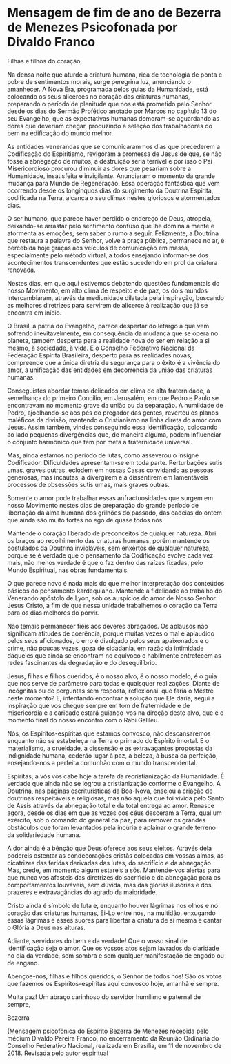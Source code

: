 # Mensagem de fim de ano de Bezerra de Menezes Psicofonada por Divaldo Franco

Filhas e filhos do coração,

Na densa noite que aturde a criatura humana, rica de tecnologia de ponta e pobre de sentimentos morais, surge peregrina luz, anunciando o amanhecer. A Nova Era, programada pelos guias da Humanidade, está colocando os seus alicerces no coração das criaturas humanas, preparando o período de plenitude que nos está prometido pelo Senhor desde os dias do Sermão Profético anotado por Marcos no capítulo 13 do seu Evangelho, que as expectativas humanas demoram-se aguardando as dores que deveriam chegar, produzindo a seleção dos trabalhadores do bem na edificação do mundo melhor.

As entidades venerandas que se comunicaram nos dias que precederem a Codificação do Espiritismo, revigoram a promessa de Jesus de que, se não fosse a abnegação de muitos, a destruição seria terrível e por isso o Pai Misericordioso procurou diminuir as dores que pesariam sobre a Humanidade, insatisfeita e invigilante. Anunciaram o momento da grande mudança para Mundo de Regeneração. Essa operação fantástica que vem ocorrendo desde os longínquos dias do surgimento da Doutrina Espírita, codificada na Terra, alcança o seu clímax nestes gloriosos e atormentados dias.

O ser humano, que parece haver perdido o endereço de Deus, atropela, deixando-se arrastar pelo sentimento confuso que lhe domina a mente e atormenta as emoções, sem saber o rumo a seguir. Felizmente, a Doutrina que restaura a palavra do Senhor, volve à praça pública, permanece no ar, é percebida hoje graças aos veículos de comunicação em massa, especialmente pelo método virtual, a todos ensejando informar-se dos acontecimentos transcendentes que estão sucedendo em prol da criatura renovada.

Nestes dias, em que aqui estivemos debatendo questões fundamentais do nosso Movimento, em alto clima de respeito e de paz, os dois mundos intercambiaram, através da mediunidade dilatada pela inspiração, buscando as melhores diretrizes para servirem de alicerce à realização que já se encontra em início.

O Brasil, a pátria do Evangelho, parece despertar do letargo a que vem sofrendo inevitavelmente, em consequência da mudança que se opera no planeta, também desperta para a realidade nova do ser em relação a si mesmo, à sociedade, à vida. E o Conselho Federativo Nacional da Federação Espírita Brasileira, desperto para as realidades novas, compreende que a única diretriz de segurança para o êxito é a vivência do amor, a unificação das entidades em decorrência da união das criaturas humanas.

Conseguistes abordar temas delicados em clima de alta fraternidade, à semelhança do primeiro Concílio, em Jerusalém, em que Pedro e Paulo se encontravam no momento grave da união ou da separação. A humildade de Pedro, ajoelhando-se aos pés do pregador das gentes, reverteu os planos maléficos da divisão, mantendo o Cristianismo na linha direta do amor com Jesus. Assim também, vindes conseguindo essa identificação, colocando ao lado pequenas divergências que, de maneira alguma, podem influenciar o conjunto harmônico que tem por meta a fraternidade universal.

Mas, ainda estamos no período de lutas, como asseverou o insigne Codificador. Dificuldades apresentam-se em toda parte. Perturbações sutis umas, graves outras, eclodem em nossas Casas convidando as pessoas generosas, mas incautas, a divergirem e a dissentirem em lamentáveis processos de obsessões sutis umas, mais graves outras.

Somente o amor pode trabalhar essas anfractuosidades que surgem em nosso Movimento nestes dias de preparação do grande período de libertação da alma humana dos grilhões do passado, das cadeias do ontem que ainda são muito fortes no ego de quase todos nós.

Mantende o coração liberado de preconceitos de qualquer natureza. Abri os braços ao recolhimento das criaturas humanas, porém mantende os postulados da Doutrina invioláveis, sem enxertos de qualquer natureza, porque se é verdade que o pensamento da Codificação evolve cada vez mais, não menos verdade é que o faz dentro das raízes fixadas, pelo Mundo Espiritual, nas obras fundamentais.

O que parece novo é nada mais do que melhor interpretação dos conteúdos básicos do pensamento kardequiano. Mantende a fidelidade ao trabalho do Venerando apóstolo de Lyon, sob os auspícios do amor de Nosso Senhor Jesus Cristo, a fim de que nessa unidade trabalhemos o coração da Terra para os dias melhores do porvir.

Não temais permanecer fiéis aos deveres abraçados. Os aplausos não significam atitudes de coerência, porque muitas vezes o mal é aplaudido pelos seus aficionados, o erro é divulgado pelos seus apaixonados e o crime, não poucas vezes, goza de cidadania, em razão da intimidade daqueles que ainda se encontram no equívoco e habilmente entretecem as redes fascinantes da degradação e do desequilíbrio.

Jesus, filhas e filhos queridos, é o nosso alvo, é o nosso modelo, é o guia que nos serve de parâmetro para todas e quaisquer realizações. Diante de incógnitas ou de perguntas sem resposta, reflexionai: que faria o Mestre neste momento? E, intentando encontrar a solução que Ele daria, segui a inspiração que vos chegue sempre em tom de fraternidade e de misericórdia e a caridade estará guiando-vos na direção deste alvo, que é o momento final do nosso encontro com o Rabi Galileu.

Nós, os Espíritos-espíritas que estamos convosco, não descansaremos enquanto não se estabeleça na Terra o primado do Espírito imortal. E o materialismo, a crueldade, a dissensão e as extravagantes propostas da indignidade humana, cederão lugar à paz, à beleza, à busca da perfeição, ensejando-nos a perfeita comunhão com o mundo transcendental.

Espíritas, a vós vos cabe hoje a tarefa da recristianização da Humanidade. É verdade que ainda não se logrou a cristianização conforme o Evangelho. A Doutrina, nas páginas escriturísticas da Boa-Nova, ensejou a criação de doutrinas respeitáveis e religiosas, mas não aquela que foi vivida pelo Santo de Assis através da abnegação total e da total entrega ao amor. Renasce agora, desde os dias em que as vozes dos céus desceram à Terra, qual um exército, sob o comando do general da paz, para remover os grandes obstáculos que foram levantados pela incúria e aplainar o grande terreno da solidariedade humana.

A dor ainda é a bênção que Deus oferece aos seus eleitos. Através dela podereis ostentar as condecorações cristãs colocadas em vossas almas, as cicatrizes das feridas derivadas das lutas, do sacrifício e da abnegação. Mas, crede, em momento algum estareis a sós. Mantende-vos alertas para que nunca vos afasteis das diretrizes do sacrifício e da abnegação para os comportamentos louváveis, sem dúvida, mas das glórias ilusórias e dos prazeres e extravagâncias do agrado da maioridade.

Cristo ainda é símbolo de luta e, enquanto houver lágrimas nos olhos e no coração das criaturas humanas, Ei-Lo entre nós, na multidão, enxugando essas lágrimas e esses suores para libertar a criatura de si mesma e cantar o Glória a Deus nas alturas.

Adiante, servidores do bem e da verdade! Que o vosso sinal de identificação seja o amor. Que os vossos atos sejam lavrados da claridade no dia da verdade, sem sombra e sem qualquer manifestação de engodo ou de engano.

Abençoe-nos, filhas e filhos queridos, o Senhor de todos nós! São os votos que fazemos os Espíritos-espíritas aqui convosco hoje, amanhã e sempre.

Muita paz! Um abraço carinhoso do servidor humílimo e paternal de sempre,

Bezerra

(Mensagem psicofônica do Espírito Bezerra de Menezes recebida pelo médium Divaldo Pereira Franco, no encerramento da Reunião Ordinária do Conselho Federativo Nacional, realizada em Brasília, em 11 de novembro de 2018. Revisada pelo autor espiritual
